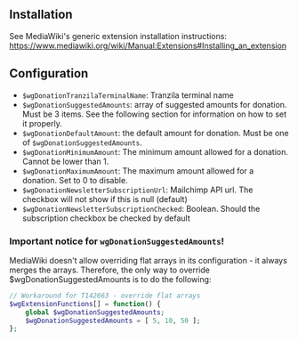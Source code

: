 ## Installation
See MediaWiki's generic extension installation instructions:
https://www.mediawiki.org/wiki/Manual:Extensions#Installing_an_extension

## Configuration
- `$wgDonationTranzilaTerminalName`: Tranzila terminal name
- `$wgDonationSuggestedAmounts`: array of suggested amounts for donation. Must be 3 items.
   See the following section for information on how to set it properly.
- `$wgDonationDefaultAmount`: the default amount for donation. Must be one of `$wgDonationSuggestedAmounts`.
- `$wgDonationMinimumAmount`: The minimum amount allowed for a donation. Cannot be lower than 1.
- `$wgDonationMaximumAmount`: The maximum amount allowed for a donation. Set to 0 to disable.  
- `$wgDonationNewsletterSubscriptionUrl`: Mailchimp API url. The checkbox will not show if this is null (default)
- `$wgDonationNewsletterSubscriptionChecked`: Boolean. Should the subscription checkbox be checked by default

### Important notice for `wgDonationSuggestedAmounts`!
MediaWiki doesn't allow overriding flat arrays in its configuration - it always merges the arrays.
Therefore, the only way to override $wgDonationSuggestedAmounts is to do the following:
```php
// Workaround for T142663 - override flat arrays
$wgExtensionFunctions[] = function() {
	global $wgDonationSuggestedAmounts;
	$wgDonationSuggestedAmounts = [ 5, 10, 50 ];
};
```
